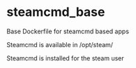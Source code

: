steamcmd_base
=============

Base Dockerfile for steamcmd based apps

Steamcmd is available in /opt/steam/

Steamcmd is installed for the steam user
